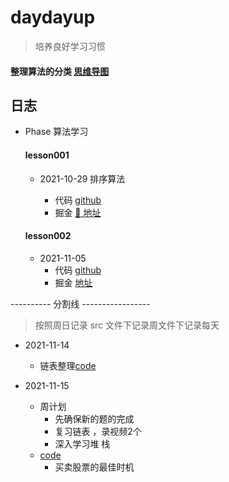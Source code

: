 # daydayup

> 培养良好学习习惯

#### 整理算法的分类 [思维导图](https://www.processon.com/mindmap/618e15aee401fd59f240a291)

## 日志

- Phase 算法学习

	#### lesson001

	- 2021-10-29 排序算法

		- 代码 [github](./lesson001)
		- 掘金 [🔗 地址](https://juejin.cn/post/7025415136567361550)

	#### lesson002

	- 2021-11-05
		- 代码 [github](./lesson002)
		- 掘金 [地址](https://juejin.cn/post/7028773049495191588)

---------- 分割线 -----------------
> 按照周日记录 src 文件下记录周文件下记录每天

- 2021-11-14
	- 链表整理[code](./src/2021-11-14)

- 2021-11-15
	- 周计划
		- 先确保新的题的完成
		- 复习链表 ，录视频2个
		- 深入学习堆 栈
	- [code](./src/2021-11-15)
		- 买卖股票的最佳时机

